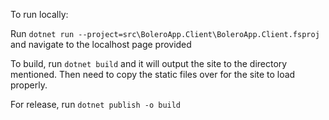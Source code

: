 To run locally:

Run ```dotnet run --project=src\BoleroApp.Client\BoleroApp.Client.fsproj```
and navigate to the localhost page provided

To build, run ```dotnet build``` and it will output the site to the directory mentioned. Then need to copy the static files over for the site to load properly.

For release, run ```dotnet publish -o build```
